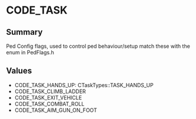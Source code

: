 # CODE_TASK

## Summary
Ped Config flags, used to control ped behaviour/setup match these with the enum in PedFlags.h

## Values
* CODE_TASK_HANDS_UP: CTaskTypes::TASK_HANDS_UP
* CODE_TASK_CLIMB_LADDER
* CODE_TASK_EXIT_VEHICLE
* CODE_TASK_COMBAT_ROLL
* CODE_TASK_AIM_GUN_ON_FOOT